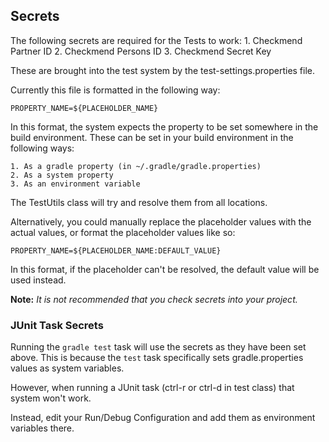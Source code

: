 ## Secrets
The following secrets are required for the Tests to work:
    1. Checkmend Partner ID
    2. Checkmend Persons ID
    3. Checkmend Secret Key

These are brought into the test system by the test-settings.properties file.

Currently this file is formatted in the following way:

    PROPERTY_NAME=${PLACEHOLDER_NAME}

In this format, the system expects the property to be set somewhere in the build environment.
These can be set in your build environment in the following ways:

    1. As a gradle property (in ~/.gradle/gradle.properties) 
    2. As a system property
    3. As an environment variable
    
The TestUtils class will try and resolve them from all locations.

Alternatively, you could manually replace the placeholder values with the actual values,
or format the placeholder values like so:

    PROPERTY_NAME=${PLACEHOLDER_NAME:DEFAULT_VALUE}

In this format, if the placeholder can't be resolved, the default value will be used instead.

**Note:** *It is not recommended that you check secrets into your project.*

### JUnit Task Secrets
Running the `gradle test` task will use the secrets as they have been set above. This is because the `test` task
specifically sets gradle.properties values as system variables.

However, when running a JUnit task (ctrl-r or ctrl-d in test class) that system won't work.

Instead, edit your Run/Debug Configuration and add them as environment variables there.

